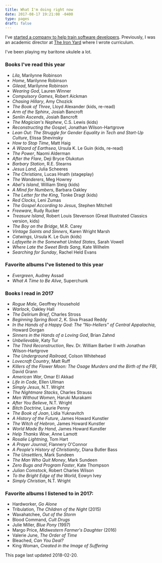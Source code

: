 ```yaml
---
title: What I'm doing right now
date: 2017-08-17 19:21:08 -0400
type: pages
draft: false
---
```


I've [started a company to help train software developers](http://www.momentumlearn.com/). Previously, I was an academic director at [The Iron Yard](https://www.theironyard.com/) where I wrote curriculum.

I've been playing my baritone ukulele a lot.

### Books I've read this year

* *Lila*, Marilynne Robinson
* *Home*, Marilynne Robinson
* *Gilead*, Marilynne Robinson
* *Wearing God*, Lauren Winner
* *Compulsory Games*, Robert Aickman
* *Chasing Hillary*, Amy Chozick
* *The Book of Three*, Lloyd Alexander (kids, re-read)
* *Arm of the Sphinx*, Josiah Bancroft
* *Senlin Ascends*, Josiah Bancroft
* *The Magician's Nephew*, C.S. Lewis (kids)
* *Reconstructing the Gospel*, Jonathan Wilson-Hartgrove
* *Lean Out: The Struggle for Gender Equality in Tech and Start-Up Culture*, Elissa Shevinsky 
* *How to Stop Time*, Matt Haig
* *A Wizard of Earthsea*, Ursula K. Le Guin (kids, re-read)
* *The Power*, Naomi Alderman
* *After the Flare*, Deji Bryce Olukotun
* *Barbary Station*, R.E. Stearns
* *Jesus Land*, Julia Scheeres
* *The Christians*, Lucas Hnath (stageplay)
* *The Wanderers*, Meg Howrey
* *Abel's Island*, William Steig (kids)
* *A Mind for Numbers*, Barbara Oakley
* *The Letter for the King*, Tonke Dragt (kids)
* *Red Clocks*, Leni Zumas
* *The Gospel According to Jesus*, Stephen Mitchell
* *Freeware*, Rudy Rucker
* *Treasure Island*, Robert Louis Stevenson (Great Illustrated Classics version, kids)
* *The Boy on the Bridge*, M.R. Carey
* *Vintage Saints and Sinners*, Karen Wright Marsh
* *Catwings*, Ursula K. Le Guin (kids)
* *Lafayette in the Somewhat United States*, Sarah Vowell
* *Where Late the Sweet Birds Sang*, Kate Wilhelm
* *Searching for Sunday*, Rachel Held Evans

### Favorite albums I've listened to this year


* *Evergreen*, Audrey Assad
* *What A Time to Be Alive*, Superchunk

### Books I read in 2017

* *Rogue Male*, Geoffrey Household
* *Warlock*, Oakley Hall
* *The Delirium Brief*, Charles Stross
* *Beginning Spring Boot 2*, K. Siva Prasad Reddy
* *In the Hands of a Happy God: The "No-Hellers" of Central Appalachia*, Howard Dorgan
* *Sinners in the Hands of a Loving God*, Brian Zahnd
* *Unbelievable*, Katy Tur
* *The Third Reconstruction*, Rev. Dr. William Barber II with Jonathan Wilson-Hartgrove
* *The Underground Railroad*, Colson Whitehead
* *Lovecraft Country*, Matt Ruff
* *Killers of the Flower Moon: The Osage Murders and the Birth of the FBI*, David Grann
* *American War*, Omar El Akkad
* *Life in Code*, Ellen Ullman
* *Simply Jesus*, N.T. Wright
* *The Nightmare Stacks*, Charles Strauss
* *Men Without Women*, Haruki Murakami
* *After You Believe*, N.T. Wright
* *Bitch Doctrine*, Laurie Penny
* *The Book of Joan*, Lidia Yuknavitch
* *A History of the Future*, James Howard Kunstler
* *The Witch of Hebron*, James Howard Kunstler
* *World Made By Hand*, James Howard Kunstler
* *Help Thanks Wow*, Anne Lamott
* *Rosalie Lightning*, Tom Hart
* *A Prayer Journal*, Flannery O'Connor
* *A People's History of Christianity*, Diana Butler Bass
* *The Unsettlers*, Mark Sundeen
* *The Man Who Quit Money*, Mark Sundeen
* *Zero Bugs and Program Faster*, Kate Thompson
* *Julian Comstock*, Robert Charles Wilson
* *To the Bright Edge of the World*, Eowyn Ivey
* *Simply Christian*, N.T. Wright

### Favorite albums I listened to in 2017:

* Hardworker, *Go Alone*
* Tribulation, *The Children of the Night* (2015)
* Waxahatchee, *Out of the Storm*
* Blood Command, *Cult Drugs*
* Julie Miller, *Blue Pony* (1997)
* Margo Price, *Midwestern Farmer's Daughter* (2016)
* Valerie June, *The Order of Time*
* Bleached, *Can You Deal?*
* King Woman, *Created in the Image of Suffering*

This page last updated 2018-02-20.

